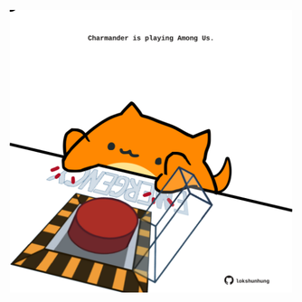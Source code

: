 <!-- built at 22/01/2023, 19:01:05 UTC -->
<p align="center">
  <img width="500" height="500" src="./ReadmeImage.svg">
</p>
